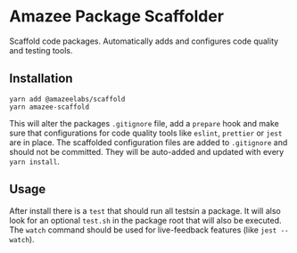 # Amazee Package Scaffolder

Scaffold code packages. Automatically adds and configures code quality and
testing tools.

## Installation

```shell
yarn add @amazeelabs/scaffold
yarn amazee-scaffold
```

This will alter the packages `.gitignore` file, add a `prepare` hook and
make sure that configurations for code quality tools like `eslint`, `prettier`
or `jest` are in place. The scaffolded configuration files are added to
`.gitignore` and should not be committed. They will be auto-added and updated
with every `yarn install`.

## Usage

After install there is a `test` that should run all testsin a package. It will
also look for an optional `test.sh` in the package root that will also be executed.
The `watch` command should be used for live-feedback features (like `jest --watch`).
